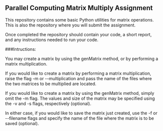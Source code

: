 ## Parallel Computing Matrix Multiply Assignment

This repository contains some basic Python utilities for
matrix operations. This is also the repository where
you will submit the assignment.

Once completed the repository should contain your code,
a short report, and any instructions needed to run your
code.

###Intructions:

You may create a matrix by using the genMatrix method, or
by performing a matrix multiplication.

If you would like to create a matrix by performing a
matrix multiplication, raise the flag -m or
--multiplication and pass the name of the files where the
two matrices to be multiplied are located.

If you would like to create a matrix by using the
genMatrix method, simply omit the -m flag. The values and
size of the matrix may be specified using the -v and -s
flags, respectively (optional).

In either case, if you would like to save the matrix just
created, use the -f or --filename flags and specify the
name of the file where the matrix is to be saved 
(optional).